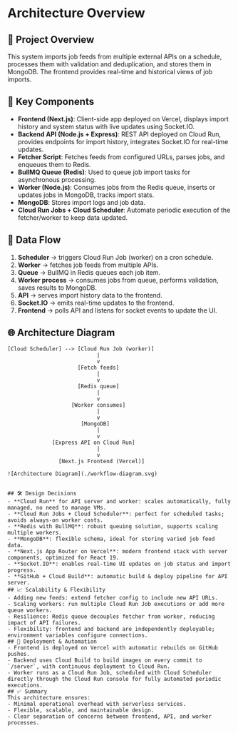 # Architecture Overview

## 📖 Project Overview

This system imports job feeds from multiple external APIs on a schedule, processes them with validation and deduplication, and stores them in MongoDB. The frontend provides real-time and historical views of job imports.

## 🧩 Key Components

- **Frontend (Next.js)**: Client-side app deployed on Vercel, displays import history and system status with live updates using Socket.IO.
- **Backend API (Node.js + Express)**: REST API deployed on Cloud Run, provides endpoints for import history, integrates Socket.IO for real-time updates.
- **Fetcher Script**: Fetches feeds from configured URLs, parses jobs, and enqueues them to Redis.
- **BullMQ Queue (Redis)**: Used to queue job import tasks for asynchronous processing.
- **Worker (Node.js)**: Consumes jobs from the Redis queue, inserts or updates jobs in MongoDB, tracks import stats.
- **MongoDB**: Stores import logs and job data.
- **Cloud Run Jobs + Cloud Scheduler**: Automate periodic execution of the fetcher/worker to keep data updated.

## 🔄 Data Flow

1. **Scheduler** → triggers Cloud Run Job (worker) on a cron schedule.
2. **Worker** → fetches job feeds from multiple APIs.
3. **Queue** → BullMQ in Redis queues each job item.
4. **Worker process** → consumes jobs from queue, performs validation, saves results to MongoDB.
5. **API** → serves import history data to the frontend.
6. **Socket.IO** → emits real-time updates to the frontend.
7. **Frontend** → polls API and listens for socket events to update the UI.

## 🌐 Architecture Diagram

```plaintext
[Cloud Scheduler] --> [Cloud Run Job (worker)]
                            |
                            v
                      [Fetch feeds]
                            |
                            v
                      [Redis queue]
                            |
                            v
                    [Worker consumes]
                            |
                            v
                       [MongoDB]
                            |
                            v
              [Express API on Cloud Run]
                            |
                            v
                [Next.js Frontend (Vercel)]

![Architecture Diagram](./workflow-diagram.svg)


## 🛠 Design Decisions
- **Cloud Run** for API server and worker: scales automatically, fully managed, no need to manage VMs.
- **Cloud Run Jobs + Cloud Scheduler**: perfect for scheduled tasks; avoids always-on worker costs.
- **Redis with BullMQ**: robust queuing solution, supports scaling multiple workers.
- **MongoDB**: flexible schema, ideal for storing varied job feed data.
- **Next.js App Router on Vercel**: modern frontend stack with server components, optimized for React 19.
- **Socket.IO**: enables real-time UI updates on job status and import progress.
- **GitHub + Cloud Build**: automatic build & deploy pipeline for API server.
## 📈 Scalability & Flexibility
- Adding new feeds: extend fetcher config to include new API URLs.
- Scaling workers: run multiple Cloud Run Job executions or add more queue workers.
- Resilience: Redis queue decouples fetcher from worker, reducing impact of API failures.
- Flexibility: frontend and backend are independently deployable; environment variables configure connections.
## 🚀 Deployment & Automation
- Frontend is deployed on Vercel with automatic rebuilds on GitHub pushes.
- Backend uses Cloud Build to build images on every commit to `/server`, with continuous deployment to Cloud Run.
- Worker runs as a Cloud Run Job, scheduled with Cloud Scheduler directly through the Cloud Run console for fully automated periodic executions.
## ✅ Summary
This architecture ensures:
- Minimal operational overhead with serverless services.
- Flexible, scalable, and maintainable design.
- Clear separation of concerns between frontend, API, and worker processes.
```
